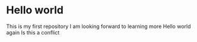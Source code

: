 # Hello world
This is my first repository
I am looking forward to learning more
Hello world again
Is this a conflict
